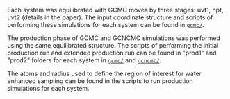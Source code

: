 Each system was equilibrated with GCMC moves by three stages: uvt1, npt, uvt2 (details in the paper). The input coordinate structure and scripts of performing these simulations for each system can be found in [`gcmc/`](gcmc).

The production phase of GCMC and GCNCMC simulations was performed using the same equilibrated structure. The scripts of performing the initial production run and extended production run can be found in "prod1" and "prod2" folders for each system in [`gcmc/`](gcmc) and [`gcncmc/`](gcncmc).

The atoms and radius used to define the region of interest for water enhanced sampling can be found in the scripts to run production simulations for each system.
